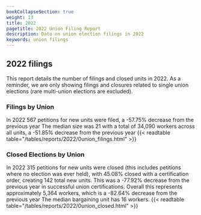 ```yaml
---
bookCollapseSection: true
weight: 13
title: 2022
pagetitle: 2022 Union Filing Report
description: Data on union election filings in 2022
keywords: union filings
---
```


## 2022 filings

This report details the number of filings and closed units in 2022. As a reminder, we are only showing filings and closures related to single union elections (rare multi-union elections are excluded).

### Filings by Union
In 2022 567 petitions for new units were filed, a -57.75% decrease from the previous year The median size was 21 with a total of 34,090 workers across all units, a -51.85% decrease from the previous year
{{< readtable table="/tables/reports/2022/0union_filings.html" >}}

### Closed Elections by Union
In 2022 315 petitions for new units were closed (this includes petitions where no election was ever held), with 45.08% closed with a certification order, creating 142 total new units. This was a -77.92% decrease from the previous year in successful union certifications. Overall this represents approximately 5,364 workers, which is a -82.64% decrease from the previous year The median bargaining unit has 16 workers.
{{< readtable table="/tables/reports/2022/0union_closed.html" >}}
